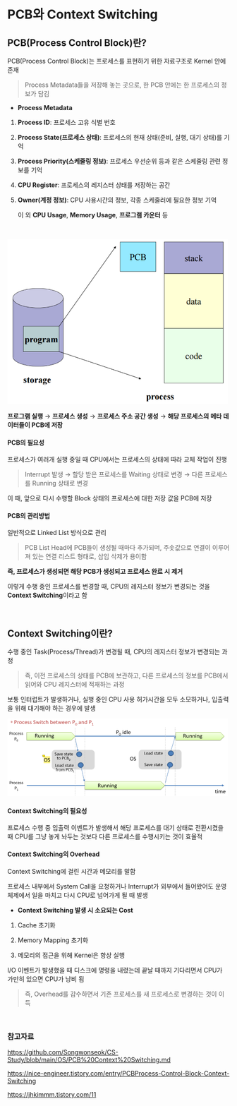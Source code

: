 # PCB와 Context Switching

## PCB(Process Control Block)란?

PCB(Process Control Block)는 프로세스를 표현하기 위한 자료구조로 Kernel 안에 존재

> Process Metadata들을 저장해 놓는 곳으로, 한 PCB 안에는 한 프로세스의 정보가 담김

- **Process Metadata**

1. **Process ID**: 프로세스 고유 식별 번호

2. **Process State(프로세스 상태)**: 프로세스의 현재 상태(준비, 실행, 대기 상태)를 기억

3. **Process Priority(스케줄링 정보)**: 프로세스 우선순위 등과 같은 스케줄링 관련 정보를 기억

4. **CPU Register**: 프로세스의 레지스터 상태를 저장하는 공간

5. **Owner(계정 정보)**: CPU 사용시간의 정보, 각종 스케줄러에 필요한 정보 기억

   이 외 **CPU Usage**, **Memory Usage**, **프로그램 카운터** 등

<br>

![PCB](/OperatingSystem/images/pcb.png)

**프로그램 실행** → **프로세스 생성** → **프로세스 주소 공간 생성** → **해당 프로세스의 메타 데이터들이 PCB에 저장**

#### PCB의 필요성

프로세스가 여러개 실행 중일 때 CPU에서는 프로세스의 상태에 따라 교체 작업이 진행

> Interrupt 발생 → 할당 받은 프로세스를 Waiting 상태로 변경 → 다른 프로세스를 Running 상태로 변경

이 때, 앞으로 다시 수행할 Block 상태의 프로세스에 대한 저장 값을 PCB에 저장

#### PCB의 관리방법

일반적으로 Linked List 방식으로 관리

> PCB List Head에 PCB들이 생성될 때마다 추가되며, 주솟값으로 연결이 이루어져 있는 연결 리스트 형태로, 삽입 삭제가 용이함

**즉, 프로세스가 생성되면 해당 PCB가 생성되고 프로세스 완료 시 제거**

이렇게 수행 중인 프로세스를 변경할 때, CPU의 레지스터 정보가 변경되는 것을 **Context Switching**이라고 함

<br>

## Context Switching이란?

수행 중인 Task(Process/Thread)가 변경될 때, CPU의 레지스터 정보가 변경되는 과정

> 즉, 이전 프로세스의 상태를 PCB에 보관하고, 다른 프로세스의 정보를 PCB에서 읽어와 CPU 레지스터에 적재하는 과정

보통 인터럽트가 발생하거나, 실행 중인 CPU 사용 허가시간을 모두 소모하거나, 입출력을 위해 대기해야 하는 경우에 발생

![Context Switching](/OperatingSystem/images/contextswitching.png)

#### Context Switching의 필요성

프로세스 수행 중 입출력 이벤트가 발생해서 해당 프로세스를 대기 상태로 전환시켰을 때 CPU를 그냥 놓게 놔두는 것보다 다른 프로세스를 수행시키는 것이 효율적

#### Context Switching의 Overhead

Context Switching에 걸린 시간과 메모리를 말함

프로세스 내부에서 System Call을 요청하거나 Interrupt가 외부에서 들어왔어도 운영체제에서 일을 마치고 다시 CPU로 넘어가게 될 때 발생

- **Context Switching 발생 시 소요되는 Cost**

1. Cache 초기화

2. Memory Mapping 초기화

3. 메모리의 접근을 위해 Kernel은 항상 실행

I/O 이벤트가 발생했을 때 디스크에 명령을 내렸는데 끝날 때까지 기다리면서 CPU가 가만히 있으면 CPU가 낭비 됨

> 즉, Overhead를 감수하면서 기존 프로세스를 새 프로세스로 변경하는 것이 이득

<br>

### 참고자료

https://github.com/Songwonseok/CS-Study/blob/main/OS/PCB%20Context%20Switching.md

https://nice-engineer.tistory.com/entry/PCBProcess-Control-Block-Context-Switching

https://jhkimmm.tistory.com/11
